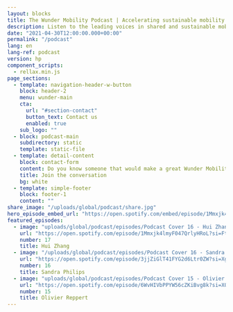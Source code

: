 ```yaml
---
layout: blocks
title: The Wunder Mobility Podcast | Accelerating sustainable mobility
description: Listen to the leading voices in shared and sustainable mobility on the Wunder Mobility Podcast, featuring bi-monthly interviews with thoughts leaders from the new mobility sector.
date: "2021-04-30T12:00:00.000+00:00"
permalink: "/podcast"
lang: en
lang-ref: podcast
version: hp
component_scripts:
  - rellax.min.js
page_sections:
  - template: navigation-header-w-button
    block: header-2
    menu: wunder-main
    cta:
      url: "#section-contact"
      button_text: Contact us
      enabled: true
    sub_logo: ""
  - block: podcast-main
    subdirectory: static
    template: static-file
  - template: detail-content
    block: contact-form
    content: Do you know someone that would make a great Wunder Mobility Podcast guest? Tell us about them!
    title: Join the conversation
    bg: white
  - template: simple-footer
    block: footer-1
    content: ""
share_image: "/uploads/global/podcast/share.jpg"
hero_episode_embed_url: "https://open.spotify.com/embed/episode/1Mmxjk4lmyF047QrlyHRoL"
featured_episodes:
  - image: "uploads/global/podcast/episodes/Podcast Cover 16 - Hui Zhang.jpg"
    url: "https://open.spotify.com/episode/1Mmxjk4lmyF047QrlyHRoL?si=FtSV2djDSN6hzBp2b3yuGQ"
    number: 17
    title: Hui Zhang
  - image: "/uploads/global/podcast/episodes/Podcast Cover 16 - Sandra Philips.jpg"
    url: "https://open.spotify.com/episode/3jjZiGlT41FYG2d6Ltr0ZW?si=XgN4jAIMSNakjnAIHWGSGQ"
    number: 16
    title: Sandra Philips
  - image: "uploads/global/podcast/episodes/Podcast Cover 15 - Olivier Reppert.jpg"
    url: "https://open.spotify.com/episode/6WvHIVbPPYW56cZKiBvg8k?si=XQYHNW-rTRWhAQXwFnkLEA"
    number: 15
    title: Olivier Reppert
---
```

